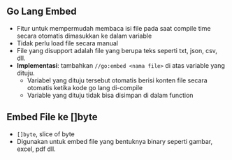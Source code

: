 ## Go Lang Embed
- Fitur untuk mempermudah membaca isi file pada saat compile time secara otomatis dimasukkan ke dalam variable
- Tidak perlu load file secara manual
- File yang disupport adalah file yang berupa teks seperti txt, json, csv, dll.
- **Implementasi**: tambahkan `//go:embed <nama file>` di atas variable yang dituju.
  - Variabel yang dituju tersebut otomatis berisi konten file secara otomatis ketika kode go lang di-compile
  - Variable yang dituju tidak bisa disimpan di dalam function

## Embed File ke []byte
- `[]byte`, slice of byte
- Digunakan untuk embed file yang bentuknya binary seperti gambar, excel, pdf dll.